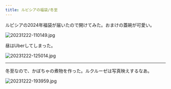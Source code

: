 ```yaml
---
title: ルピシアの福袋/冬至
---
```


ルピシアの2024年福袋が届いたので開けてみた。おまけの蓋碗が可愛い。

![20231222-110149.jpg](https://ceshmina-photos.s3.ap-northeast-1.amazonaws.com/medium/202312/20231222-110149.jpg "24mm、難しい")

昼はUberしてしまった。

![20231222-125014.jpg](https://ceshmina-photos.s3.ap-northeast-1.amazonaws.com/medium/202312/20231222-125014.jpg)

---

冬至なので、かぼちゃの煮物を作った。ルクルーゼは写真映えするなあ。

![20231222-193959.jpg](https://ceshmina-photos.s3.ap-northeast-1.amazonaws.com/medium/202312/20231222-193959.jpg "これはいつものズームレンズ")

